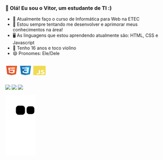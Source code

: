 ### 👋 Olá! Eu sou o Vitor, um estudante de TI :)

- 🏫 Atualmente faço o curso de Informática para Web na ETEC
- 🌱 Estou sempre tentando me desenvolver e aprimorar meus conhecimentos na área!
- 🖥️ As linguagens que estou aprendendo atualmente são: HTML, CSS e Javascript
- 💬 Tenho 16 anos e toco violino
- 😄 Pronomes: Ele/Dele

<div style="display: inline_block"><br>
  <img align="center" alt="Icon-HTML" height="30" width="40" src="https://raw.githubusercontent.com/devicons/devicon/master/icons/html5/html5-original.svg">
  <img align="center" alt="Icon-CSS" height="30" width="40" src="https://raw.githubusercontent.com/devicons/devicon/master/icons/css3/css3-original.svg">
  <img align="center" alt="Icon-Js" height="30" width="40" src="https://raw.githubusercontent.com/devicons/devicon/master/icons/javascript/javascript-plain.svg">
</div>

  ##

<div>
  <a href="https://www.instagram.com/vitorfranca089/" target="_blank"><img src="https://img.shields.io/badge/-Instagram-%23E4405F?style=for-the-badge&logo=instagram&logoColor=white" target="_blank"></a>
  <a href = "mailto:vitorfranca089@gmail.com"><img src="https://img.shields.io/badge/-Gmail-%23333?style=for-the-badge&logo=gmail&logoColor=white" target="_blank"></a>
  <a href="https://www.linkedin.com/in/vitor-frança-16309324a/" target="_blank"><img src="https://img.shields.io/badge/-LinkedIn-%230077B5?style=for-the-badge&logo=linkedin&logoColor=white" target="_blank"></a>
  
  ![Snake animation](https://github.com/VitorFranca089/VitorFranca089/blob/output/github-contribution-grid-snake.svg)
  
</div>
